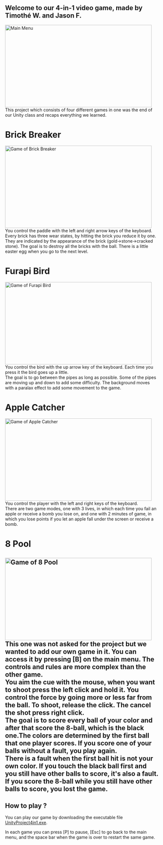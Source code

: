 Welcome to our 4-in-1 video game, made by Timothé W. and Jason F.
-----------------------------------------------------------------
<img src="https://i.ibb.co/0n22nzw/menu.png" width="480" height="270" alt="Main Menu"><br />
This project which consists of four different games in one was the end of our Unity class and recaps everything we learned.

# Brick Breaker
<img src="https://i.ibb.co/mHVy9Gz/bb.png" width="480" height="270" alt="Game of Brick Breaker"><br />
You control the paddle with the left and right arrow keys of the keyboard.<br />
Every brick has three wear states, by hitting the brick you reduce it by one. They are indicated by the appearance of the brick (gold->stone->cracked stone). The goal is to destroy all the bricks with the ball. There is a little easter egg when you go to the next level.

# Furapi Bird
<img src="https://i.ibb.co/sj3bn19/fb.png" width="480" height="270" alt="Game of Furapi Bird"><br />
You control the bird with the up arrow key of the keyboard. Each time you press it the bird goes up a little.<br />
The goal is to go between the pipes as long as possible. Some of the pipes are moving up and down to add some difficulty. The background moves with a paralax effect to add some movement to the game.

# Apple Catcher
<img src="https://i.ibb.co/mFnksQH/ac.png" width="480" height="270" alt="Game of Apple Catcher"><br />
You control the player with the left and right keys of the keyboard.<br />
There are two game modes, one with 3 lives, in which each time you fail an apple or receive a bomb you lose on, and one with 2 minutes of game, in which you lose points if you let an apple fall under the screen or receive a bomb. 

# 8 Pool
<img src="https://i.ibb.co/yWvYWkq/pool.png" width="480" height="270" alt="Game of 8 Pool"><br />
This one was not asked for the project but we wanted to add our own game in it. You can access it by pressing [B] on the main menu. The controls and rules are more complex than the other game.<br />
You aim the cue with the mouse, when you want to shoot press the left click and hold it. You control the force by going more or less far from the ball. To shoot, release the click. The cancel the shot press right click.<br />
The goal is to score every ball of your color and after that score the 8-ball, which is the black one.The colors are determined by the first ball that one player scores.
If you score one of your balls without a fault, you play again.<br />
There is a fault when the first ball hit is not your own color. If you touch the black ball first and you still have other balls to score, it's also a fault. 
If you score the 8-ball while you still have other balls to score, you lost the game.
<br />
----
## How to play ?
You can play our game by downloading the executable file <a href="https://github.com/timothewt/UnityProject4in1/blob/main/Build/UnityProject4in1.exe">UnityProject4in1.exe</a>.

In each game you can press [P] to pause, [Esc] to go back to the main menu, and the space bar when the game is over to restart the same game.
